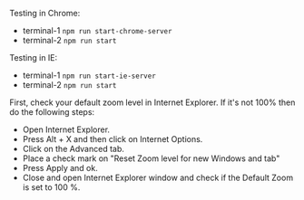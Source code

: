 Testing in Chrome:

* terminal-1
`npm run start-chrome-server`
* terminal-2
`npm run start`

Testing in IE:

* terminal-1
`npm run start-ie-server`
* terminal-2
`npm run start`

First, check your default zoom level in Internet Explorer. If it's not 100% then do the following steps:

* Open Internet Explorer.
* Press Alt + X and then click on Internet Options.
* Click on the Advanced tab.
* Place a check mark on "Reset Zoom level for new Windows and tab"
* Press Apply and ok.
* Close and open Internet Explorer window and check if the Default Zoom is set to 100 %.